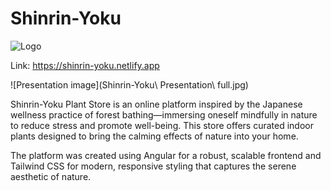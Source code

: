 # Shinrin-Yoku

![Logo](Logo_shirinYoku_2.png)

Link: https://shinrin-yoku.netlify.app

![Presentation image](Shinrin-Yoku\ Presentation\ full.jpg)

Shinrin-Yoku Plant Store is an online platform inspired by the Japanese wellness practice of forest bathing—immersing oneself mindfully in nature to reduce stress and promote well-being. This store offers curated indoor plants designed to bring the calming effects of nature into your home.

The platform was created using Angular for a robust, scalable frontend and Tailwind CSS for modern, responsive styling that captures the serene aesthetic of nature.



